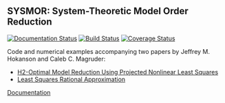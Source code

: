 SYSMOR: System-Theoretic Model Order Reduction
--------------------------
[![Documentation Status](https://readthedocs.org/projects/mor/badge/?version=latest)](https://mor.readthedocs.io/en/latest/?badge=latest)
[![Build Status](https://travis-ci.org/jeffrey-hokanson/MOR.svg?branch=master)](https://travis-ci.org/jeffrey-hokanson/MOR)
[![Coverage Status](https://coveralls.io/repos/github/jeffrey-hokanson/MOR/badge.svg?branch=master)](https://coveralls.io/github/jeffrey-hokanson/MOR?branch=master)

Code and numerical examples accompanying two papers by Jeffrey M. Hokanson and Caleb C. Magruder:


* [H2-Optimal Model Reduction Using Projected Nonlinear Least Squares](https://arxiv.org/abs/1811.11962)
* [Least Squares Rational Approximation](https://arxiv.org/abs/1811.12590)

[Documentation](https://mor.readthedocs.io)

